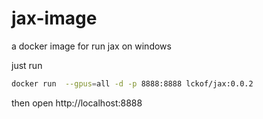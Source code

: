 # jax-image
a docker image for run jax on windows

just run
```bash
docker run  --gpus=all -d -p 8888:8888 lckof/jax:0.0.2
```

then open http://localhost:8888
